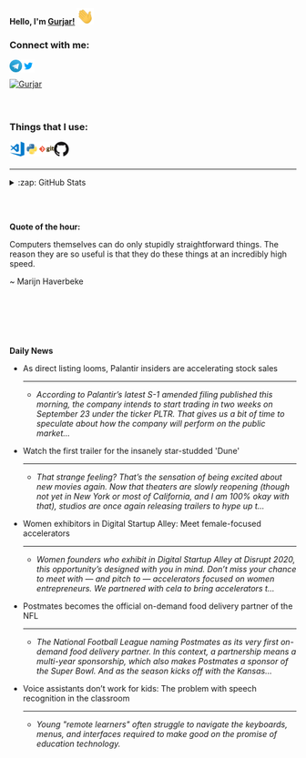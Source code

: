 #### Hello, I'm [Gurjar!](https://GurjarKing.github.io) <img src="https://raw.githubusercontent.com/ABSphreak/ABSphreak/master/gifs/Hi.gif" width="30px"></h2>


### Connect with me:

[<img align="left" alt="Gurjar | Telegram" width="22px" src="https://raw.githubusercontent.com/github/explore/80688e429a7d4ef2fca1e82350fe8e3517d3494d/topics/telegram/telegram.png" />][Telegram]
[<img align="left" alt="Gurjar | Twitter" width="22px" src="https://raw.githubusercontent.com/github/explore/80688e429a7d4ef2fca1e82350fe8e3517d3494d/topics/twitter/twitter.png" />][Twitter]
<br >
<br >
<a href="https://github.com/GurjarKing"><img src="https://komarev.com/ghpvc/?username=GurjarKing" alt="Gurjar" /></a> <br />
<br />
<br />
<!-- <br >

![](https://visitor-badge.glitch.me/badge?page_id=GurjarKing)

<br /> -->

### Things that I use:

[<img align="left" alt="Visual Studio Code" width="26px" src="https://raw.githubusercontent.com/github/explore/80688e429a7d4ef2fca1e82350fe8e3517d3494d/topics/visual-studio-code/visual-studio-code.png" />][VSCode]
[<img align="left" alt="Python" width="26px" src="https://raw.githubusercontent.com/github/explore/80688e429a7d4ef2fca1e82350fe8e3517d3494d/topics/python/python.png" />][Python]
[<img align="left" alt="Git" width="26px" src="https://raw.githubusercontent.com/github/explore/80688e429a7d4ef2fca1e82350fe8e3517d3494d/topics/git/git.png" />][Git]
[<img align="left" alt="GitHub" width="26px" src="https://raw.githubusercontent.com/github/explore/78df643247d429f6cc873026c0622819ad797942/topics/github/github.png" />][Github]

<br />
<br />

---
<details>
  <summary>:zap: GitHub Stats</summary>

<img align="left" alt="Gurjar's Github Stats" src="https://github-readme-stats.vercel.app/api?username=GurjarKing&show_icons=true&hide_border=true&count_private=true&include_all_commit=true&theme=algolia" />

</details>

<!-- ### 🔔 My latest tweet
<a href="https://twitter.com/Gurjar_King43" target="_blank">
	<img src="https://github.com/GurjarKing/GurjarKing/raw/master/tweet.png" width="70%" align="center" alt="Click to view on Twitter" title="My latest tweet, as an image"/>
</a> -->
<br>

<pre>

</pre>

**Quote of the hour:**

Computers themselves can do only stupidly straightforward things. The reason they are so useful is that they do these things at an incredibly high speed.

~ Marijn Haverbeke
<pre>

</pre>
<br>
<pre>


</pre>
<strong>Daily News</strong>
  
  - As direct listing looms, Palantir insiders are accelerating stock sales
     <hr/>
     
      - *According to Palantir’s latest S-1 amended filing published this morning, the company intends to start trading in two weeks on September 23 under the ticker PLTR. That gives us a bit of time to speculate about how the company will perform on the public market…*
     
  - Watch the first trailer for the insanely star-studded 'Dune'
      <hr/>
      
      - *That strange feeling? That’s the sensation of being excited about new movies again. Now that theaters are slowly reopening (though not yet in New York or most of California, and I am 100% okay with that), studios are once again releasing trailers to hype up t…*
      
  - Women exhibitors in Digital Startup Alley: Meet female-focused accelerators
      <hr/>
      
      - *Women founders who exhibit in Digital Startup Alley at Disrupt 2020, this opportunity’s designed with you in mind. Don’t miss your chance to meet with — and pitch to — accelerators focused on women entrepreneurs. We partnered with cela to bring accelerators t…*
      
  - Postmates becomes the official on-demand food delivery partner of the NFL
      <hr/>
      
      - *The National Football League naming Postmates as its very first on-demand food delivery partner. In this context, a partnership means a multi-year sponsorship, which also makes Postmates a sponsor of the Super Bowl. And as the season kicks off with the Kansas…*
       
  - Voice assistants don’t work for kids: The problem with speech recognition in the classroom
      <hr/>
       
       - *Young "remote learners" often struggle to navigate the keyboards, menus, and interfaces required to make good on the promise of education technology.*
      

<br />

[VSCode]: https://code.visualstudio.com/
[Python]: https://www.python.org/
[Git]: https://git-scm.com/
[Github]: https://github.com/
[Telegram]: https://t.me/Gurjar_King/
[Twitter]: https://twitter.com/Gurjar_King43/
